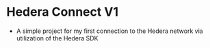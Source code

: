 # Hedera Connect V1

- A simple project for my first connection to the Hedera network via utilization of the Hedera SDK
